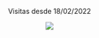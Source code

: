 <p align="center"> Visitas desde 18/02/2022</p>
<p align="center">   <img alingn="center" src="https://profile-counter.glitch.me/vsvasconcelos/count.svg" /></p>
